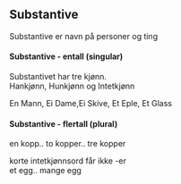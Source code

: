 ## Substantive 

Substantive er navn på personer og ting

#### Substantive - entall (singular)  
Substantivet har tre kjønn.  
Hankjønn, Hunkjønn og Intetkjønn

En Mann, Ei Dame,Ei Skive, Et Eple, Et Glass  

#### Substantive - flertall (plural)  
en kopp.. to kopper.. tre kopper    
  
korte intetkjønnsord får ikke -er   
et egg.. mange egg  
